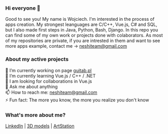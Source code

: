 ### Hi everyone 👋

Good to see you! My name is Wojciech. I'm interested in the process of apps creation. My strongest leanguages are C/C++, Vue.js, C# and SQL, but I also made first steps in Java, Python, Bash, Django. In this repo you can find some of my own work or projects done with colaborators. As most of my repositories are private, if you are intrested in them and want to see more apps example, contact me -> neshiteam@gmail.com

### About my active projects

🔭 I’m currently working on page [guitab.pl](https://guitab.pl) <br/>
🌱 I’m currently learning Vue.js / C++ / .NET <br/>
👯  I am looking for collaborations in Vue.js <br/>
💬 Ask me about anything <br/>
📫 How to reach me: neshiteam@gmail.com <br/>
⚡ Fun fact: The more you know, the more you realize you don't know <br/>

### What's more about me?
[LinkedIn](https://www.linkedin.com/in/wojciech-ziębicki-3b883b1b5) | [3D models](https://sketchfab.com/N3shi)   |   [ArtStation](https://www.artstation.com/n3shi)


